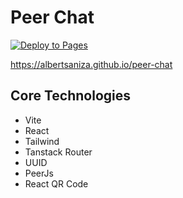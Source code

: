 # Peer Chat

[![Deploy to Pages](https://github.com/AlbertSanIza/peer-chat/actions/workflows/static.yml/badge.svg)](https://github.com/AlbertSanIza/peer-chat/actions/workflows/static.yml)

https://albertsaniza.github.io/peer-chat

## Core Technologies

- Vite
- React
- Tailwind
- Tanstack Router
- UUID
- PeerJs
- React QR Code

